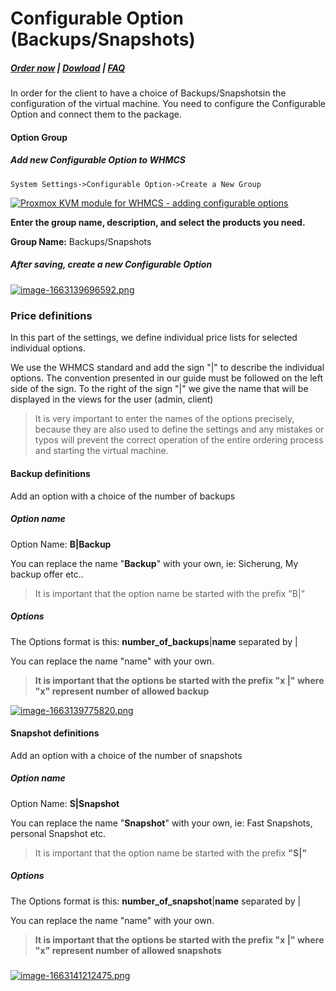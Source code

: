 # Configurable Option (Backups/Snapshots)

#####  [Order now](https://panel.puqcloud.com/index.php?rp=/store/whmcs-module-proxmox-kvm) | [Dowload](https://download.puqcloud.com/WHMCS/servers/PUQ_WHMCS-Proxmox-KVM/) | [FAQ](https://faq.puqcloud.com/)

In order for the client to have a choice of Backups/Snapshotsin the configuration of the virtual machine. You need to configure the Configurable Option and connect them to the package.

#### Option Group

##### Add new Configurable Option to WHMCS

```
System Settings->Configurable Option->Create a New Group
```

[![Proxmox KVM module for WHMCS - adding configurable options](https://doc.puq.info/uploads/images/gallery/2022-09/scaled-1680-/image-1663139609170.png)](https://doc.puq.info/uploads/images/gallery/2022-09/image-1663139609170.png)

**Enter the group name, description, and select the products you need.**

**Group Name:** Backups/Snapshots

##### After saving, create a new Configurable Option

[![image-1663139696592.png](https://doc.puq.info/uploads/images/gallery/2022-09/scaled-1680-/image-1663139696592.png)](https://doc.puq.info/uploads/images/gallery/2022-09/image-1663139696592.png)

#####  

### Price definitions

In this part of the settings, we define individual price lists for selected individual options.

We use the WHMCS standard and add the sign "|" to describe the individual options. The convention presented in our guide must be followed on the left side of the sign. To the right of the sign "|" we give the name that will be displayed in the views for the user (admin, client)

>It is very important to enter the names of the options precisely, because they are also used to define the settings and any mistakes or typos will prevent the correct operation of the entire ordering process and starting the virtual machine.

#### Backup definitions

Add an option with a choice of the number of backups

##### Option name

Option Name: **B|Backup**

You can replace the name "**Backup**" with your own, ie: Sicherung, My backup offer etc..

>It is important that the option name be started with the prefix "B|"

##### Options

The Options format is this: **number\_of\_backups**|**name** separated by |

You can replace the name "name" with your own.

>**It is important that the options be started with the prefix "x |" where "x" represent number of allowed backup**

[![image-1663139775820.png](https://doc.puq.info/uploads/images/gallery/2022-09/scaled-1680-/image-1663139775820.png)](https://doc.puq.info/uploads/images/gallery/2022-09/image-1663139775820.png)

#### Snapshot definitions

Add an option with a choice of the number of snapshots

##### Option name

Option Name: **S|Snapshot**

You can replace the name "**Snapshot**" with your own, ie: Fast Snapshots, personal Snapshot etc.

>It is important that the option name be started with the prefix **"S|"**

##### Options

The Options format is this: **number\_of\_snapshot**|**name** separated by |

You can replace the name "name" with your own.

>**It is important that the options be started with the prefix "x |" where "x" represent number of allowed snapshots**

#####  

[![image-1663141212475.png](https://doc.puq.info/uploads/images/gallery/2022-09/scaled-1680-/image-1663141212475.png)](https://doc.puq.info/uploads/images/gallery/2022-09/image-1663141212475.png)
